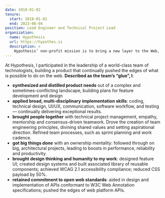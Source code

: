 ```yaml
---
date: 2018-01-02
tenure:
  start: 2018-01-02
  end: 2023-08-04
position: Lead Engineer and Technical Project Lead
organization:
  name: Hypothesis
  url: https://hypothes.is
  description: >
    Hypothesis’ non-profit mission is to bring a new layer to the Web, enabling anyone to annotate anywhere. Hypothesis’ open-source, web-based software is free to use.
---
```


At Hypothesis, I participated in the leadership of a world-class team of technologists, building a product that continually pushed the edges of what is possible to do on the web. **Described as the team’s “glue”, I**:

- **synthesized and distilled product needs** out of a complex and sometimes-conflicting landscape, building plans for feature development and design
- **applied broad, multi-disciplinary implementation skills**: coding, technical design, UI/UX, communication, software workflow, and testing — continually delivering exceptional results.
- **brought people together** with technical project management, empathy, mentorship and consensus-driven teamwork. Drove the creation of team engineering principles, divining shared values and setting aspirational direction. Refined team processes, such as sprint planning and work cadence.
- **got big things _done_** with an ownership mentality: followed through on big, architectural projects, leading to boosts in performance, reliability and productivity.
- **brought design thinking and humanity to my work**: designed feature UI; created design systems and built associated library of reusable components; achieved WCAG 2.1 accessibility compliance; reduced CSS payload by 50%.
- **retained commitment to open web standards**: aided in design and implementation of APIs conformant to W3C Web Annotation specifications; pushed the edges of web platform APIs.
